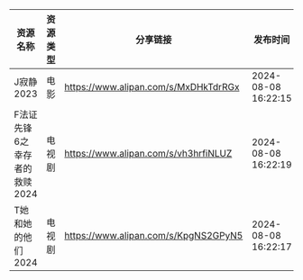 | 资源名称              | 资源类型 | 分享链接                                 | 发布时间                |
| ----------------- | ---- | ------------------------------------ | ------------------- |
| J寂静2023           | 电影   | https://www.alipan.com/s/MxDHkTdrRGx | 2024-08-08 16:22:15 |
| F法证先锋6之幸存者的救赎2024 | 电视剧  | https://www.alipan.com/s/vh3hrfiNLUZ | 2024-08-08 16:22:19 |
| T她和她的他们2024       | 电视剧  | https://www.alipan.com/s/KpgNS2GPyN5 | 2024-08-08 16:22:17 |

